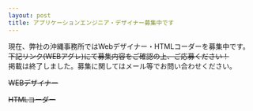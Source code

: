 ```yaml
---
layout: post
title: アプリケーションエンジニア・デザイナー募集中です
---
```


現在、弊社の沖縄事務所ではWebデザイナー・HTMLコーダーを募集中です。  
<s>下記リンク(WEBアグレ)にて募集内容をご確認の上、ご応募ください！</s>  
掲載は終了しました。募集に関してはメール等でお問い合わせください。  
  
<s>WEBデザイナー</s>  
  
<s>HTMLコーダー</s>  

